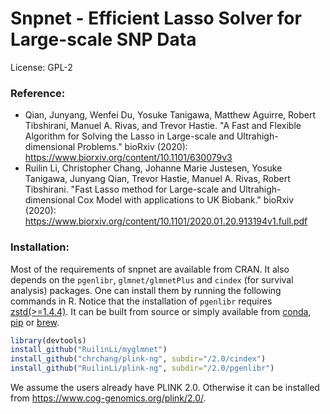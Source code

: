 # Snpnet - Efficient Lasso Solver for Large-scale SNP Data

License: GPL-2

### Reference: 
  - Qian, Junyang, Wenfei Du, Yosuke Tanigawa, Matthew Aguirre, Robert Tibshirani, Manuel A. Rivas, and Trevor Hastie. "A Fast and Flexible Algorithm for Solving the Lasso in Large-scale and Ultrahigh-dimensional Problems." bioRxiv (2020): https://www.biorxiv.org/content/10.1101/630079v3
  - Ruilin Li, Christopher Chang, Johanne Marie Justesen, Yosuke Tanigawa, Junyang Qian, Trevor Hastie, Manuel A. Rivas, Robert Tibshirani. "Fast Lasso method for Large-scale and Ultrahigh-dimensional Cox Model with applications to UK Biobank." bioRxiv (2020): https://www.biorxiv.org/content/10.1101/2020.01.20.913194v1.full.pdf

### Installation:
Most of the requirements of snpnet are available from CRAN. It also depends on the `pgenlibr`, `glmnet/glmnetPlus` and `cindex` (for survival analysis) packages. One can install them by running the following commands in R. Notice that the installation of `pgenlibr` requires [zstd(>=1.4.4)](https://github.com/facebook/zstd). It can be built from source or simply available from [conda](https://anaconda.org/conda-forge/zstd), [pip](https://pypi.org/project/zstd/) or [brew](https://formulae.brew.sh/formula/zstd).

```r
library(devtools)
install_github("RuilinLi/myglmnet")
install_github("chrchang/plink-ng", subdir="/2.0/cindex")
install_github("RuilinLi/plink-ng", subdir="/2.0/pgenlibr")
```
We assume the users already have PLINK 2.0. Otherwise it can be installed from https://www.cog-genomics.org/plink/2.0/.
